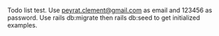 Todo list test.
Use peyrat.clement@gmail.com as email and 123456 as password.
Use rails db:migrate then rails db:seed to get initialized examples.
